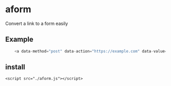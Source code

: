 # aform
Convert a link to a form easily

## Example
```js
    <a data-method="post" data-action="https://example.com" data-value="{'user':'root', 'password':'123456'}">Login</a>
```

## install
```
<script src="./aform.js"></script>
```